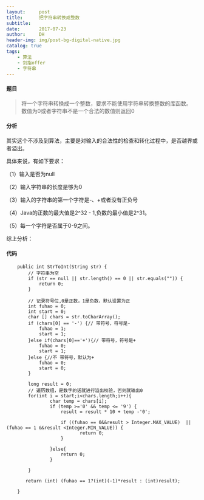 ```yaml
---
layout:     post
title:      把字符串转换成整数
subtitle:   
date:       2017-07-23
author:     DH
header-img: img/post-bg-digital-native.jpg
catalog: true
tags:
    - 算法
    - 剑指offer
    - 字符串
---
```

#### 题目

>将一个字符串转换成一个整数，要求不能使用字符串转换整数的库函数。 数值为0或者字符串不是一个合法的数值则返回0

#### 分析

其实这个不涉及到算法，主要是对输入的合法性的检查和转化过程中，是否越界或者溢出。

具体来说，有如下要求：

（1）输入是否为null

（2）输入字符串的长度是够为0

（3）输入的字符串的第一个字符是-、+或者没有正负号

（4）Java的正数的最大值是2^32 - 1,负数的最小值是2^31。

（5）每一个字符是否属于0-9之间。

综上分析：

#### 代码

```
	public int StrToInt(String str) {
		// 字符串为空
        if (str == null || str.length() == 0 || str.equals("")) {
			return 0;
		}
        
        // 记录符号位,0是正数，1是负数，默认设置为正
        int fuhao = 0;
        int start = 0;
        char [] chars = str.toCharArray();
        if (chars[0] == '-') {// 带符号，符号是-
			fuhao = 1;
			start = 1;
		}else if(chars[0]=='+'){// 带符号，符号是+
			fuhao = 0;
			start = 1;
		}else {//不 带符号，默认为+
			fuhao = 0;
			start = 0;
		}
        
        long result = 0;
        // 遍历数组，是数字的话就进行溢出校验，否则就输出0
        for(int i = start;i<chars.length;i++){
        	    char temp = chars[i];
        	    if (temp >='0' && temp <= '9') {
					result = result * 10 + temp -'0';
				
					if ((fuhao == 0&&result > Integer.MAX_VALUE)  || (fuhao == 1 &&result <Integer.MIN_VALUE)) {
						   return 0;
					}
					
				}else{
					return 0;
				}
        	
        }
        
       return (int) (fuhao == 1?(int)(-1)*result : (int)result);
        
    }		

```
